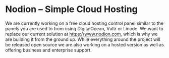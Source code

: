 # Nodion – Simple Cloud Hosting
We are currently working on a free cloud hosting control panel similar to the panels you are used to from using DigitalOcean, Vultr or Linode. We want to replace our current solution at https://www.nodion.com, which is why we are building it from the ground up. While everything around the project will be released open source we are also working on a hosted version as well as offering business and enterprise support.
